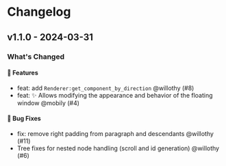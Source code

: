 # Changelog

## v1.1.0 - 2024-03-31

### What's Changed

#### 🚀 Features

- feat: add `Renderer:get_component_by_direction` @willothy (#8)
- feat: ✨ Allows modifying the appearance and behavior of the floating window @mobily (#4)

#### 🐛 Bug Fixes

- fix: remove right padding from paragraph and descendants @willothy (#11)
- Tree fixes for nested node handling (scroll and id generation) @willothy (#6)
